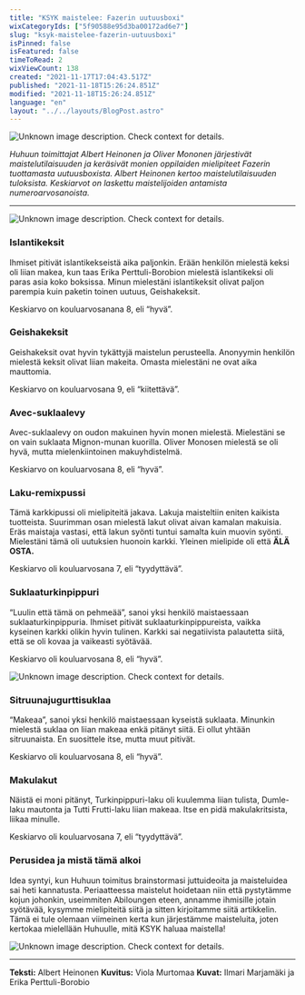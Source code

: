 ```yaml
---
title: "KSYK maistelee: Fazerin uutuusboxi"
wixCategoryIds: ["5f90588e95d3ba00172ad6e7"]
slug: "ksyk-maistelee-fazerin-uutuusboxi"
isPinned: false
isFeatured: false
timeToRead: 2
wixViewCount: 138
created: "2021-11-17T17:04:43.517Z"
published: "2021-11-18T15:26:24.851Z"
modified: "2021-11-18T15:26:24.851Z"
language: "en"
layout: "../../layouts/BlogPost.astro"
---
```


![Unknown image description. Check context for details.](https://static.wixstatic.com/media/abd5f5_dbfda99ffdf44d7a9cfba0eaeb87212b~mv2.jpg) <!-- Original name: piirrustus1.jpg -->

*Huhuun toimittajat Albert Heinonen ja Oliver Mononen järjestivät maistelutilaisuuden ja keräsivät monien oppilaiden mielipiteet Fazerin tuottamasta uutuusboxista. Albert Heinonen kertoo maistelutilaisuuden tuloksista. Keskiarvot on laskettu maistelijoiden antamista numeroarvosanoista.*

---

![Unknown image description. Check context for details.](https://static.wixstatic.com/media/abd5f5_6bc4d8f18ac4494496693d70b1055191~mv2.jpeg) <!-- Original name: kuva1.jpeg -->

### Islantikeksit

Ihmiset pitivät islantikekseistä aika paljonkin. Erään henkilön mielestä keksi oli liian makea, kun taas Erika Perttuli-Borobion mielestä islantikeksi oli paras asia koko boksissa. Minun mielestäni islantikeksit olivat paljon parempia kuin paketin toinen uutuus, Geishakeksit.

Keskiarvo on kouluarvosanana 8, eli “hyvä”.&nbsp;


### Geishakeksit

Geishakeksit ovat hyvin tykättyjä maistelun perusteella. Anonyymin henkilön mielestä keksit olivat liian makeita. Omasta mielestäni ne ovat aika mauttomia.&nbsp;

Keskiarvo on kouluarvosana 9, eli “kiitettävä”.


### Avec-suklaalevy

Avec-suklaalevy on oudon makuinen hyvin monen mielestä. Mielestäni se on vain suklaata Mignon-munan kuorilla. Oliver Monosen mielestä se oli hyvä, mutta mielenkiintoinen makuyhdistelmä.

Keskiarvo on kouluarvosana 8, eli “hyvä”.


### Laku-remixpussi

Tämä karkkipussi oli mielipiteitä jakava. Lakuja maisteltiin eniten kaikista tuotteista.  Suurimman osan mielestä lakut olivat aivan kamalan makuisia. Eräs maistaja vastasi, että lakun syönti tuntui samalta kuin muovin syönti. Mielestäni tämä oli uutuksien huonoin karkki. Yleinen mielipide oli että **ÄLÄ OSTA.**

Keskiarvo oli kouluarvosana 7, eli “tyydyttävä”.


### Suklaaturkinpippuri

“Luulin että tämä on pehmeää”, sanoi yksi henkilö maistaessaan suklaaturkinpippuria. Ihmiset pitivät suklaaturkinpippureista, vaikka kyseinen karkki olikin hyvin tulinen. Karkki sai negatiivista palautetta siitä, että se oli kovaa ja vaikeasti syötävää.

Keskiarvo oli kouluarvosana 8, eli “hyvä”.&nbsp;


![Unknown image description. Check context for details.](https://static.wixstatic.com/media/abd5f5_379fb32500a54b0da57d58d9fe89d720~mv2.jpeg) <!-- Original name: kuva2.jpeg -->

### Sitruunajugurttisuklaa

“Makeaa”, sanoi yksi henkilö maistaessaan kyseistä suklaata. Minunkin mielestä suklaa on liian makeaa enkä pitänyt siitä. Ei ollut yhtään sitruunaista. En suosittele itse, mutta muut pitivät.&nbsp;

Keskiarvo oli kouluarvosana 8, eli “hyvä”.


### Makulakut

Näistä ei moni pitänyt, Turkinpippuri-laku oli kuulemma liian tulista, Dumle-laku mautonta ja Tutti Frutti-laku liian makeaa. Itse en pidä makulakritsista, liikaa minulle.

Keskiarvo oli kouluarvosana 7, eli “tyydyttävä”.


### Perusidea ja mistä tämä alkoi

Idea syntyi, kun Huhuun toimitus brainstormasi juttuideoita ja maisteluidea sai heti kannatusta. Periaatteessa maistelut hoidetaan niin että pystytämme kojun johonkin, useimmiten Abiloungen eteen, annamme ihmisille jotain syötävää, kysymme mielipiteitä siitä ja sitten kirjoitamme siitä artikkelin. Tämä ei tule olemaan viimeinen kerta kun järjestämme maisteluita, joten kertokaa mielellään Huhuulle, mitä KSYK haluaa maistella!


![Unknown image description. Check context for details.](https://static.wixstatic.com/media/abd5f5_527b23de19a14ad19ac8ba2e2b5e4680~mv2.jpeg) <!-- Original name: kuva3.jpeg -->


---

**Teksti:** Albert Heinonen
**Kuvitus:** Viola Murtomaa
**Kuvat:** Ilmari Marjamäki ja Erika Perttuli-Borobio



